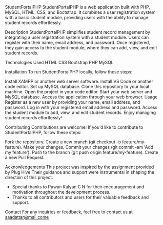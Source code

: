 StudentPortalPHP
StudentPortalPHP is a web application built with PHP, MySQL, HTML, CSS, and Bootstrap. It combines a user registration system with a basic student module, providing users with the ability to manage student records effortlessly.

Description
StudentPortalPHP simplifies student record management by integrating a user registration system with a student module. Users can register with their name, email address, and password. Once registered, they gain access to the student module, where they can add, view, and edit student records.

Technologies Used
HTML
CSS
Bootstrap
PHP
MySQL

Installation
To run StudentPortalPHP locally, follow these steps:

Install XAMPP or another web server software.
Install VS Code or another code editor.
Set up MySQL database.
Clone this repository to your local machine.
Open the project in your code editor.
Start your web server and MySQL database.
Access the application through your web browser.
Usage
Register as a new user by providing your name, email address, and password.
Log in with your registered email address and password.
Access the student module to add, view, and edit student records.
Enjoy managing student records effortlessly!


Contributing
Contributions are welcome! If you'd like to contribute to StudentPortalPHP, follow these steps:

Fork the repository.
Create a new branch (git checkout -b feature/my-feature).
Make your changes.
Commit your changes (git commit -am 'Add my feature').
Push to the branch (git push origin feature/my-feature).
Create a new Pull Request.


Acknowledgements
This project was inspired by the assignment provided by Plug Hive Their guidance and support were instrumental in shaping the direction of this project.
- Special thanks to Pawan Kalyan C N for their encouragement and motivation throughout the development process.
- Thanks to all contributors and users for their valuable feedback and support.

Contact
For any inquiries or feedback, feel free to contact us at saadattar@mail.come
